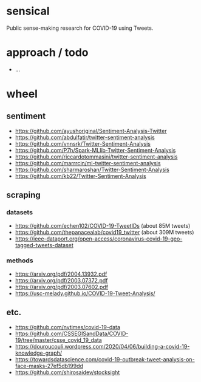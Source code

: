 # sensical
Public sense-making research for COVID-19 using Tweets.

# approach / todo

- ...

# wheel

## sentiment

- https://github.com/ayushoriginal/Sentiment-Analysis-Twitter
- https://github.com/abdulfatir/twitter-sentiment-analysis
- https://github.com/vnnsrk/Twitter-Sentiment-Analysis
- https://github.com/P7h/Spark-MLlib-Twitter-Sentiment-Analysis
- https://github.com/riccardotommasini/twitter-sentiment-analysis
- https://github.com/marrrcin/ml-twitter-sentiment-analysis
- https://github.com/sharmaroshan/Twitter-Sentiment-Analysis
- https://github.com/kb22/Twitter-Sentiment-Analysis

## scraping

### datasets

- https://github.com/echen102/COVID-19-TweetIDs (about 85M tweets)
- https://github.com/thepanacealab/covid19_twitter (about 309M tweets)
- https://ieee-dataport.org/open-access/coronavirus-covid-19-geo-tagged-tweets-dataset

### methods

- https://arxiv.org/pdf/2004.13932.pdf
- https://arxiv.org/pdf/2003.07372.pdf
- https://arxiv.org/pdf/2003.07602.pdf
- https://usc-melady.github.io/COVID-19-Tweet-Analysis/

## etc.

- https://github.com/nytimes/covid-19-data
- https://github.com/CSSEGISandData/COVID-19/tree/master/csse_covid_19_data
- https://douroucouli.wordpress.com/2020/04/06/building-a-covid-19-knowledge-graph/
- https://towardsdatascience.com/covid-19-outbreak-tweet-analysis-on-face-masks-27ef5db199dd
- https://github.com/shirosaidev/stocksight
